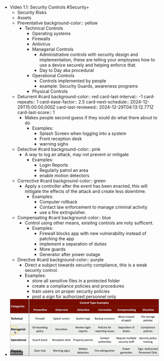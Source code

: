 - Video 1.1: Security Controls #Security+
	- Security Risks
	- Assets
	- Preventative
	  background-color:: yellow
		- Technical Controls
			- Operating systems
			- Firewalls
			- Antivirus
			- Managerial Controls
				- Administrative controls with security design and implementation, these are telling your employees how to use a device securely and helping enforce that.
				- Day to Day aka procedural
			- Operational Controls
				- Controls implemented by people
				- example: Security Guards, awareness programs
			- Physical Controls
	- Deturrent #card
	  background-color:: red
	  card-last-interval:: -1
	  card-repeats:: 1
	  card-ease-factor:: 2.5
	  card-next-schedule:: 2024-12-29T15:00:00.000Z
	  card-last-reviewed:: 2024-12-29T04:13:12.771Z
	  card-last-score:: 1
		- Makes people second guess if they sould do what there about to do
			- Examples:
				- Splash Screen when logging into a system
				- Front reception desk
				- warning sighs
	- Detective #card
	  background-color:: pink
		- A way to log an attack, may not prevent or mitigate
			- Examples:
				- Login Reports
				- Regularly patrol an area
				- enable motion detectors
	- Corrective #card
	  background-color:: green
		- Apply a controller after the event has been enacted, this will mitigate the effects of the attack and create less downtime.
			- Examples:
				- Computer rollback
				- Contact law enforcement to manage criminal activity
				- use a fire extinguisher.
	- Compensating #card
	  background-color:: blue
		- Control using other means, exisitng controls are noty sufficent.
			- Examples:
				- Firewall blocks app with new vulnerability instead of patching the app
				- implement a separation of duties
				- More guards
				- Generator after power outage
	- Directive #card
	  background-color:: purple
		- Direct a subject towards security compliance, this is a weak security control.
		- Examples:
			- store all sensitive files in a protected folder
			- create a compliance policies and procedures
			- train users on proper security policies
			- post a sign for authorized personnel only
- ![image.png](../assets/image_1735445478471_0.png)